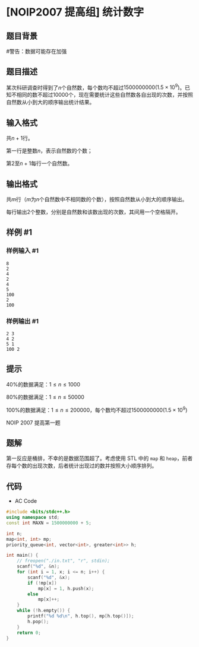 # [NOIP2007 提高组] 统计数字

## 题目背景

#警告：数据可能存在加强

## 题目描述

某次科研调查时得到了$n$个自然数，每个数均不超过$1500000000(1.5 \times 10^9)$。已知不相同的数不超过$10000$个，现在需要统计这些自然数各自出现的次数，并按照自然数从小到大的顺序输出统计结果。

## 输入格式

共$n+1$行。

第一行是整数$n$，表示自然数的个数；

第$2$至$n+1$每行一个自然数。

## 输出格式

共$m$行（$m$为$n$个自然数中不相同数的个数），按照自然数从小到大的顺序输出。

每行输出$2$个整数，分别是自然数和该数出现的次数，其间用一个空格隔开。

## 样例 #1

### 样例输入 #1

```
8
2
4
2
4
5
100
2
100
```

### 样例输出 #1

```
2 3
4 2
5 1
100 2
```

## 提示

$40\%$的数据满足：$1  \le  n  \le  1000$

$80\%$的数据满足：$1  \le  n  \le  50000$

$100\%$的数据满足：$1  \le  n  \le  200000$，每个数均不超过$1500 000 000(1.5 \times 10^9)$

NOIP 2007 提高第一题

## 题解

第一反应是桶排，不幸的是数据范围超了。考虑使用 STL 中的 `map` 和 `heap`，前者存每个数的出现次数，后者统计出现过的数并按照大小顺序排列。

## 代码

- AC Code

```c++
#include <bits/stdc++.h>
using namespace std;
const int MAXN = 1500000000 + 5;

int n;
map<int, int> mp;
priority_queue<int, vector<int>, greater<int>> h;

int main() {
    // freopen("./in.txt", "r", stdin);
    scanf("%d", &n);
    for (int i = 1, x; i <= n; i++) {
        scanf("%d", &x);
        if (!mp[x])
            mp[x] = 1, h.push(x);
        else
            mp[x]++;
    }
    while (!h.empty()) {
        printf("%d %d\n", h.top(), mp[h.top()]);
        h.pop();
    }
    return 0;
}
```
